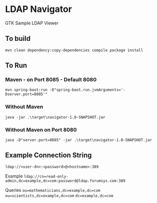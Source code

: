 # LDAP Navigator

GTK Sample LDAP Viewer 

## To build  

`mvn clean dependency:copy-dependencies compile package install`

## To Run 

### Maven - on Port 8085 - Default 8080
`mvn spring-boot:run -D"spring-boot.run.jvmArguments='-Dserver.port=8085'"`

### Without Maven
`java -jar .\target\navigator-1.0-SNAPSHOT.jar`

### Without Maven on Port 8080
`java -D"server.port=8085" -jar .\target\navigator-1.0-SNAPSHOT.jar`

## Example Connection String

`ldap://<user-dn>:<password>@<hostname>:389`

Example
`ldap://cn=read-only-admin,dc=example,dc=com:password@ldap.forumsys.com:389`

Queries
`ou=mathematicians,dc=example,dc=com`
`ou=scientists,dc=example,dc=com`
`dc=example,dc=com`
